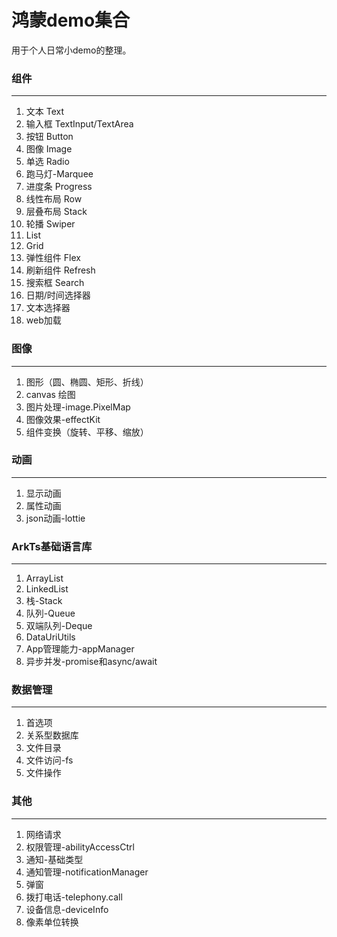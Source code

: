 # 鸿蒙demo集合

用于个人日常小demo的整理。

### 组件
___
1. 文本 Text
2. 输入框 TextInput/TextArea
3. 按钮 Button
4. 图像 Image
5. 单选 Radio
6. 跑马灯-Marquee
7. 进度条 Progress
8. 线性布局 Row
9. 层叠布局 Stack
10. 轮播 Swiper
11. List
12. Grid
13. 弹性组件 Flex
14. 刷新组件 Refresh
15. 搜索框 Search
16. 日期/时间选择器
17. 文本选择器
18. web加载


### 图像
_________
1. 图形（圆、椭圆、矩形、折线）
2. canvas 绘图
3. 图片处理-image.PixelMap
4. 图像效果-effectKit
5. 组件变换（旋转、平移、缩放）


### 动画
_________
1. 显示动画
2. 属性动画
3. json动画-lottie


### ArkTs基础语言库
_________
1. ArrayList
2. LinkedList
3. 栈-Stack
4. 队列-Queue
5. 双端队列-Deque
6. DataUriUtils
7. App管理能力-appManager
8. 异步并发-promise和async/await


### 数据管理
_________
1. 首选项
2. 关系型数据库
3. 文件目录
4. 文件访问-fs
5. 文件操作


### 其他
_________
1. 网络请求
2. 权限管理-abilityAccessCtrl
3. 通知-基础类型
4. 通知管理-notificationManager
5. 弹窗
6. 拨打电话-telephony.call
7. 设备信息-deviceInfo
8. 像素单位转换